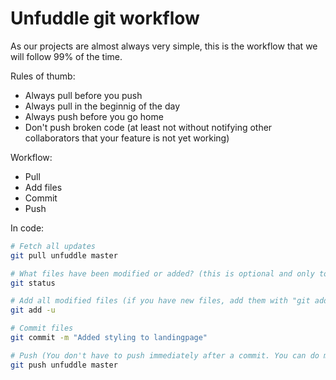 # Unfuddle git workflow
As our projects are almost always very simple, this is the workflow that we will follow 99% of the time.

Rules of thumb:
- Always pull before you push
- Always pull in the beginnig of the day
- Always push before you go home
- Don't push broken code (at least not without notifying other collaborators that your feature is not yet working)

Workflow:
- Pull
- Add files
- Commit
- Push

In code:
```bash
# Fetch all updates
git pull unfuddle master

# What files have been modified or added? (this is optional and only to give an overview of what you are about to add commit)
git status

# Add all modified files (if you have new files, add them with "git add -A")
git add -u

# Commit files
git commit -m "Added styling to landingpage"

# Push (You don't have to push immediately after a commit. You can do many commits and push them all at once)
git push unfuddle master
```





